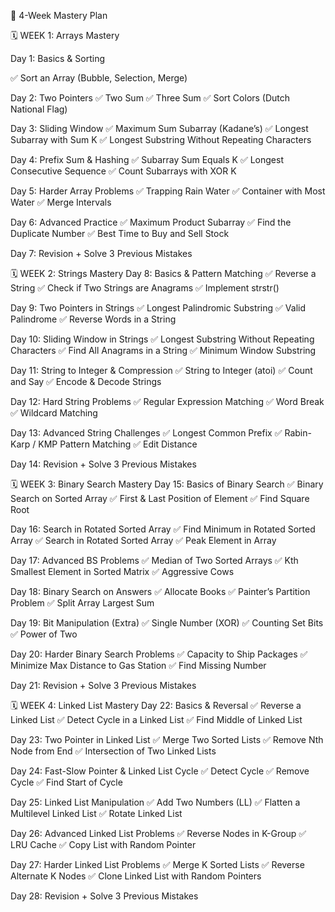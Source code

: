 📅 4-Week Mastery Plan

🗓️ WEEK 1: Arrays Mastery

Day 1: Basics & Sorting
<!-- ✅ Find Min & Max in an Array -->
✅ Sort an Array (Bubble, Selection, Merge)
<!-- ✅ Move Zeros to End  -->

Day 2: Two Pointers
✅ Two Sum
✅ Three Sum
✅ Sort Colors (Dutch National Flag)

Day 3: Sliding Window
✅ Maximum Sum Subarray (Kadane’s)
✅ Longest Subarray with Sum K
✅ Longest Substring Without Repeating Characters

Day 4: Prefix Sum & Hashing
✅ Subarray Sum Equals K
✅ Longest Consecutive Sequence
✅ Count Subarrays with XOR K

Day 5: Harder Array Problems
✅ Trapping Rain Water
✅ Container with Most Water
✅ Merge Intervals

Day 6: Advanced Practice
✅ Maximum Product Subarray
✅ Find the Duplicate Number
✅ Best Time to Buy and Sell Stock

Day 7: Revision + Solve 3 Previous Mistakes

🗓️ WEEK 2: Strings Mastery
Day 8: Basics & Pattern Matching
✅ Reverse a String
✅ Check if Two Strings are Anagrams
✅ Implement strstr()

Day 9: Two Pointers in Strings
✅ Longest Palindromic Substring
✅ Valid Palindrome
✅ Reverse Words in a String

Day 10: Sliding Window in Strings
✅ Longest Substring Without Repeating Characters
✅ Find All Anagrams in a String
✅ Minimum Window Substring

Day 11: String to Integer & Compression
✅ String to Integer (atoi)
✅ Count and Say
✅ Encode & Decode Strings

Day 12: Hard String Problems
✅ Regular Expression Matching
✅ Word Break
✅ Wildcard Matching

Day 13: Advanced String Challenges
✅ Longest Common Prefix
✅ Rabin-Karp / KMP Pattern Matching
✅ Edit Distance

Day 14: Revision + Solve 3 Previous Mistakes

🗓️ WEEK 3: Binary Search Mastery
Day 15: Basics of Binary Search
✅ Binary Search on Sorted Array
✅ First & Last Position of Element
✅ Find Square Root

Day 16: Search in Rotated Sorted Array
✅ Find Minimum in Rotated Sorted Array
✅ Search in Rotated Sorted Array
✅ Peak Element in Array

Day 17: Advanced BS Problems
✅ Median of Two Sorted Arrays
✅ Kth Smallest Element in Sorted Matrix
✅ Aggressive Cows

Day 18: Binary Search on Answers
✅ Allocate Books
✅ Painter’s Partition Problem
✅ Split Array Largest Sum

Day 19: Bit Manipulation (Extra)
✅ Single Number (XOR)
✅ Counting Set Bits
✅ Power of Two

Day 20: Harder Binary Search Problems
✅ Capacity to Ship Packages
✅ Minimize Max Distance to Gas Station
✅ Find Missing Number

Day 21: Revision + Solve 3 Previous Mistakes

🗓️ WEEK 4: Linked List Mastery
Day 22: Basics & Reversal
✅ Reverse a Linked List
✅ Detect Cycle in a Linked List
✅ Find Middle of Linked List

Day 23: Two Pointer in Linked List
✅ Merge Two Sorted Lists
✅ Remove Nth Node from End
✅ Intersection of Two Linked Lists

Day 24: Fast-Slow Pointer & Linked List Cycle
✅ Detect Cycle
✅ Remove Cycle
✅ Find Start of Cycle

Day 25: Linked List Manipulation
✅ Add Two Numbers (LL)
✅ Flatten a Multilevel Linked List
✅ Rotate Linked List

Day 26: Advanced Linked List Problems
✅ Reverse Nodes in K-Group
✅ LRU Cache
✅ Copy List with Random Pointer

Day 27: Harder Linked List Problems
✅ Merge K Sorted Lists
✅ Reverse Alternate K Nodes
✅ Clone Linked List with Random Pointers

Day 28: Revision + Solve 3 Previous Mistakes